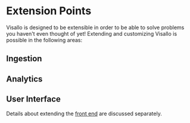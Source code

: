 # Extension Points

Visallo is designed to be extensible in order to be able to solve
problems you haven't even thought of yet! Extending and customizing
Visallo is possible in the following areas:

## Ingestion

## Analytics

## User Interface

Details about extending the [front end](front-end.md) are discussed separately.
